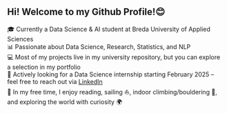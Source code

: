 ## Hi! Welcome to my Github Profile!😊

🎓 Currently a Data Science & AI student at Breda University of Applied Sciences  
📊 Passionate about Data Science, Research, Statistics, and NLP  
💻 Most of my projects live in my university repository, but you can explore a selection in my portfolio  
🚀 Actively looking for a Data Science internship starting February 2025 – feel free to reach out via [LinkedIn](https://www.linkedin.com/in/monika-stangenberg-4b5790291/)  
🌱 In my free time, I enjoy reading, sailing ⛵, indoor climbing/bouldering 🧗, and exploring the world with curiosity 🌍  
